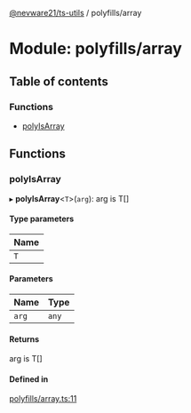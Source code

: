 [@nevware21/ts-utils](../README.md) / polyfills/array

# Module: polyfills/array

## Table of contents

### Functions

- [polyIsArray](polyfills_array.md#polyisarray)

## Functions

### polyIsArray

▸ **polyIsArray**<`T`\>(`arg`): arg is T[]

#### Type parameters

| Name |
| :------ |
| `T` |

#### Parameters

| Name | Type |
| :------ | :------ |
| `arg` | `any` |

#### Returns

arg is T[]

#### Defined in

[polyfills/array.ts:11](https://github.com/nevware21/ts-utils/blob/ac7ff62/ts-utils/src/polyfills/array.ts#L11)
